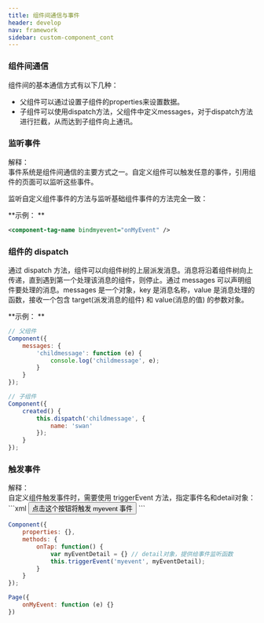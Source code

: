 ```yaml
---
title: 组件间通信与事件
header: develop
nav: framework
sidebar: custom-component_cont
---
```



### 组件间通信

组件间的基本通信方式有以下几种：
- 父组件可以通过设置子组件的properties来设置数据。
- 子组件可以使用dispatch方法，父组件中定义messages，对于dispatch方法进行拦截，从而达到子组件向上通讯。

### 监听事件
<div class="notice">解释： </div>
事件系统是组件间通信的主要方式之一。自定义组件可以触发任意的事件，引用组件的页面可以监听这些事件。

监听自定义组件事件的方法与监听基础组件事件的方法完全一致：

**示例： **
```xml
<component-tag-name bindmyevent="onMyEvent" />
```

### 组件的 dispatch

通过 dispatch 方法，组件可以向组件树的上层派发消息。消息将沿着组件树向上传递，直到遇到第一个处理该消息的组件，则停止。通过 messages 可以声明组件要处理的消息。messages 是一个对象，key 是消息名称，value 是消息处理的函数，接收一个包含 target(派发消息的组件) 和 value(消息的值) 的参数对象。

**示例： **
```js
// 父组件
Component({
    messages: {
        'childmessage': function (e) {
            console.log('childmessage', e);
        }
    }
});
```
```js
// 子组件
Component({
    created() {
        this.dispatch('childmessage', {
            name: 'swan'
        });
    }
});
```



### 触发事件
<div class="notice">解释： </div>
自定义组件触发事件时，需要使用 triggerEvent 方法，指定事件名和detail对象：
```xml
<button bindtap="onTap">点击这个按钮将触发 myevent 事件</button>
```

```js
Component({
    properties: {},
    methods: {
        onTap: function() {
            var myEventDetail = {} // detail对象，提供给事件监听函数
            this.triggerEvent('myevent', myEventDetail);
        }
    }
});
```
```js
Page({
    onMyEvent: function (e) {}
})
```
